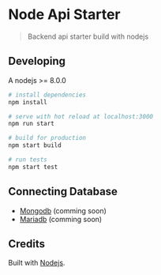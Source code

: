 # Node Api Starter

> Backend api starter build with nodejs

## Developing

A nodejs >= 8.0.0

```bash
# install dependencies
npm install

# serve with hot reload at localhost:3000
npm run start

# build for production
npm start build

# run tests
npm start test
```

## Connecting Database

- [Mongodb](https://www.mongodb.com/) (comming soon)
- [Mariadb](https://mariadb.org/) (comming soon)

## Credits

Built with [Nodejs](https://nodejs.org/).

